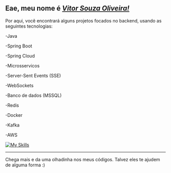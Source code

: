 
<h2> Eae, meu nome é <a href="https://www.linkedin.com/in/vitor-souzaa/"><i>Vitor Souza Oliveira!</i></a></h2>

Por aqui, você encontrará alguns projetos focados no backend, usando as seguintes tecnologias:
<p>-Java</p> 
<p>-Spring Boot</p>
<p>-Spring Cloud</p>
<p>-Microsservicos</p>
<p>-Server-Sent Events (SSE)</p>
<p>-WebSockets</p>
<p>-Banco de dados (MSSQL)</p>
<p>-Redis</p>
<p>-Docker</p>
<p>-Kafka</p>
<p>-AWS</p>

[![My Skills](https://skillicons.dev/icons?i=java,spring,kafka,aws,redis,mysql,docker,mongodb)](https://skillicons.dev)

<hr>

Chega mais e da uma olhadinha nos meus códigos. Talvez eles te ajudem de alguma forma :)


    


